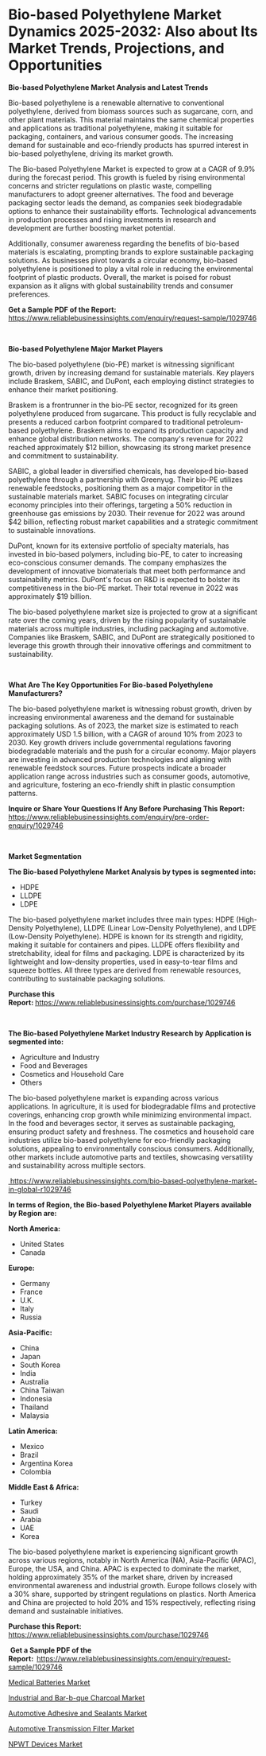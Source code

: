 <p><h1>Bio-based Polyethylene Market Dynamics 2025-2032: Also about Its Market Trends, Projections, and Opportunities</h1></p><p><strong>Bio-based Polyethylene Market Analysis and Latest Trends</strong></p>
<p><p>Bio-based polyethylene is a renewable alternative to conventional polyethylene, derived from biomass sources such as sugarcane, corn, and other plant materials. This material maintains the same chemical properties and applications as traditional polyethylene, making it suitable for packaging, containers, and various consumer goods. The increasing demand for sustainable and eco-friendly products has spurred interest in bio-based polyethylene, driving its market growth.</p><p>The Bio-based Polyethylene Market is expected to grow at a CAGR of 9.9% during the forecast period. This growth is fueled by rising environmental concerns and stricter regulations on plastic waste, compelling manufacturers to adopt greener alternatives. The food and beverage packaging sector leads the demand, as companies seek biodegradable options to enhance their sustainability efforts. Technological advancements in production processes and rising investments in research and development are further boosting market potential.</p><p>Additionally, consumer awareness regarding the benefits of bio-based materials is escalating, prompting brands to explore sustainable packaging solutions. As businesses pivot towards a circular economy, bio-based polyethylene is positioned to play a vital role in reducing the environmental footprint of plastic products. Overall, the market is poised for robust expansion as it aligns with global sustainability trends and consumer preferences.</p></p>
<p><strong>Get a Sample PDF of the Report:&nbsp;</strong> <a href="https://www.reliablebusinessinsights.com/enquiry/request-sample/1029746?utm_campaign=63&utm_medium=2&utm_source=Github&utm_content=ia&utm_term=21032025&utm_id=bio-based-polyethylene">https://www.reliablebusinessinsights.com/enquiry/request-sample/1029746</a></p>
<p>&nbsp;</p>
<p><strong>Bio-based Polyethylene Major Market Players</strong></p>
<p><p>The bio-based polyethylene (bio-PE) market is witnessing significant growth, driven by increasing demand for sustainable materials. Key players include Braskem, SABIC, and DuPont, each employing distinct strategies to enhance their market positioning.</p><p>Braskem is a frontrunner in the bio-PE sector, recognized for its green polyethylene produced from sugarcane. This product is fully recyclable and presents a reduced carbon footprint compared to traditional petroleum-based polyethylene. Braskem aims to expand its production capacity and enhance global distribution networks. The company's revenue for 2022 reached approximately $12 billion, showcasing its strong market presence and commitment to sustainability.</p><p>SABIC, a global leader in diversified chemicals, has developed bio-based polyethylene through a partnership with Greenyug. Their bio-PE utilizes renewable feedstocks, positioning them as a major competitor in the sustainable materials market. SABIC focuses on integrating circular economy principles into their offerings, targeting a 50% reduction in greenhouse gas emissions by 2030. Their revenue for 2022 was around $42 billion, reflecting robust market capabilities and a strategic commitment to sustainable innovations.</p><p>DuPont, known for its extensive portfolio of specialty materials, has invested in bio-based polymers, including bio-PE, to cater to increasing eco-conscious consumer demands. The company emphasizes the development of innovative biomaterials that meet both performance and sustainability metrics. DuPont's focus on R&D is expected to bolster its competitiveness in the bio-PE market. Their total revenue in 2022 was approximately $19 billion.</p><p>The bio-based polyethylene market size is projected to grow at a significant rate over the coming years, driven by the rising popularity of sustainable materials across multiple industries, including packaging and automotive. Companies like Braskem, SABIC, and DuPont are strategically positioned to leverage this growth through their innovative offerings and commitment to sustainability.</p></p>
<p>&nbsp;</p>
<p><strong>What Are The Key Opportunities For Bio-based Polyethylene Manufacturers?</strong></p>
<p><p>The bio-based polyethylene market is witnessing robust growth, driven by increasing environmental awareness and the demand for sustainable packaging solutions. As of 2023, the market size is estimated to reach approximately USD 1.5 billion, with a CAGR of around 10% from 2023 to 2030. Key growth drivers include governmental regulations favoring biodegradable materials and the push for a circular economy. Major players are investing in advanced production technologies and aligning with renewable feedstock sources. Future prospects indicate a broader application range across industries such as consumer goods, automotive, and agriculture, fostering an eco-friendly shift in plastic consumption patterns.</p></p>
<p><strong>Inquire or Share Your Questions If Any Before Purchasing This Report:</strong> <a href="https://www.reliablebusinessinsights.com/enquiry/pre-order-enquiry/1029746?utm_campaign=63&utm_medium=2&utm_source=Github&utm_content=ia&utm_term=21032025&utm_id=bio-based-polyethylene">https://www.reliablebusinessinsights.com/enquiry/pre-order-enquiry/1029746</a></p>
<p>&nbsp;</p>
<p><strong>Market Segmentation</strong></p>
<p><strong>The Bio-based Polyethylene Market Analysis by types is segmented into:</strong></p>
<p><ul><li>HDPE</li><li>LLDPE</li><li>LDPE</li></ul></p>
<p><p>The bio-based polyethylene market includes three main types: HDPE (High-Density Polyethylene), LLDPE (Linear Low-Density Polyethylene), and LDPE (Low-Density Polyethylene). HDPE is known for its strength and rigidity, making it suitable for containers and pipes. LLDPE offers flexibility and stretchability, ideal for films and packaging. LDPE is characterized by its lightweight and low-density properties, used in easy-to-tear films and squeeze bottles. All three types are derived from renewable resources, contributing to sustainable packaging solutions.</p></p>
<p><strong>Purchase this Report:&nbsp;</strong><a href="https://www.reliablebusinessinsights.com/purchase/1029746?utm_campaign=63&utm_medium=2&utm_source=Github&utm_content=ia&utm_term=21032025&utm_id=bio-based-polyethylene">https://www.reliablebusinessinsights.com/purchase/1029746</a></p>
<p>&nbsp;</p>
<p><strong>The Bio-based Polyethylene Market Industry Research by Application is segmented into:</strong></p>
<p><ul><li>Agriculture and Industry</li><li>Food and Beverages</li><li>Cosmetics and Household Care</li><li>Others</li></ul></p>
<p><p>The bio-based polyethylene market is expanding across various applications. In agriculture, it is used for biodegradable films and protective coverings, enhancing crop growth while minimizing environmental impact. In the food and beverages sector, it serves as sustainable packaging, ensuring product safety and freshness. The cosmetics and household care industries utilize bio-based polyethylene for eco-friendly packaging solutions, appealing to environmentally conscious consumers. Additionally, other markets include automotive parts and textiles, showcasing versatility and sustainability across multiple sectors.</p></p>
<p><a href="https://www.reliablebusinessinsights.com/bio-based-polyethylene-market-in-global-r1029746?utm_campaign=63&utm_medium=2&utm_source=Github&utm_content=ia&utm_term=21032025&utm_id=bio-based-polyethylene">&nbsp;https://www.reliablebusinessinsights.com/bio-based-polyethylene-market-in-global-r1029746</a></p>
<p><strong>In terms of Region, the Bio-based Polyethylene Market Players available by Region are:</strong></p>
<p>
    <p> <strong> North America: </strong>
        <ul>
            <li>United States</li>
            <li>Canada</li>
        </ul>
        </p> 
    <p> <strong> Europe: </strong>
        <ul>
            <li>Germany</li>
            <li>France</li>
            <li>U.K.</li>
            <li>Italy</li>
            <li>Russia</li>
        </ul>
        </p> 
    <p> <strong> Asia-Pacific: </strong>
        <ul>
            <li>China</li>
            <li>Japan</li>
            <li>South Korea</li>
            <li>India</li>
            <li>Australia</li>
            <li>China Taiwan</li>
            <li>Indonesia</li>
            <li>Thailand</li>
            <li>Malaysia</li>
        </ul>
        </p> 
    <p> <strong> Latin America: </strong>
        <ul>
            <li>Mexico</li>
            <li>Brazil</li>
            <li>Argentina Korea</li>
            <li>Colombia</li>
        </ul>
        </p> 
    <p> <strong> Middle East & Africa: </strong>
        <ul>
            <li>Turkey</li>
            <li>Saudi</li>
            <li>Arabia</li>
            <li>UAE</li>
            <li>Korea</li>
        </ul>
    </p>
    </p>
<p><p>The bio-based polyethylene market is experiencing significant growth across various regions, notably in North America (NA), Asia-Pacific (APAC), Europe, the USA, and China. APAC is expected to dominate the market, holding approximately 35% of the market share, driven by increased environmental awareness and industrial growth. Europe follows closely with a 30% share, supported by stringent regulations on plastics. North America and China are projected to hold 20% and 15% respectively, reflecting rising demand and sustainable initiatives.</p></p>
<p><strong>Purchase this Report: </strong><a href="https://www.reliablebusinessinsights.com/purchase/1029746?utm_campaign=63&utm_medium=2&utm_source=Github&utm_content=ia&utm_term=21032025&utm_id=bio-based-polyethylene">https://www.reliablebusinessinsights.com/purchase/1029746</a></p>
<p>&nbsp;<strong>Get a Sample PDF of the Report:&nbsp;&nbsp;</strong><a href="https://www.reliablebusinessinsights.com/enquiry/request-sample/1029746?utm_campaign=63&utm_medium=2&utm_source=Github&utm_content=ia&utm_term=21032025&utm_id=bio-based-polyethylene">https://www.reliablebusinessinsights.com/enquiry/request-sample/1029746</a></p>
<p><strong></strong></p>
<p><p><a href="https://github.com/goreabeeran/Market-Research-Report-List-1/blob/main/medical-batteries-market.md?utm_campaign=63&utm_medium=2&utm_source=Github&utm_content=ia&utm_term=21032025&utm_id=bio-based-polyethylene">Medical Batteries Market</a></p><p><a href="https://github.com/siriyagayo/Market-Research-Report-List-1/blob/main/industrial-and-bar-b-que-charcoal-market.md?utm_campaign=63&utm_medium=2&utm_source=Github&utm_content=ia&utm_term=21032025&utm_id=bio-based-polyethylene">Industrial and Bar-b-que Charcoal Market</a></p><p><a href="https://github.com/shapurforouz/Market-Research-Report-List-1/blob/main/automotive-adhesive-and-sealants-market.md?utm_campaign=63&utm_medium=2&utm_source=Github&utm_content=ia&utm_term=21032025&utm_id=bio-based-polyethylene">Automotive Adhesive and Sealants Market</a></p><p><a href="https://github.com/prumrupear/Market-Research-Report-List-1/blob/main/automotive-transmission-filter-market.md?utm_campaign=63&utm_medium=2&utm_source=Github&utm_content=ia&utm_term=21032025&utm_id=bio-based-polyethylene">Automotive Transmission Filter Market</a></p><p><a href="https://github.com/klinzenisaa/Market-Research-Report-List-1/blob/main/npwt-devices-market.md?utm_campaign=63&utm_medium=2&utm_source=Github&utm_content=ia&utm_term=21032025&utm_id=bio-based-polyethylene">NPWT Devices Market</a></p></p>